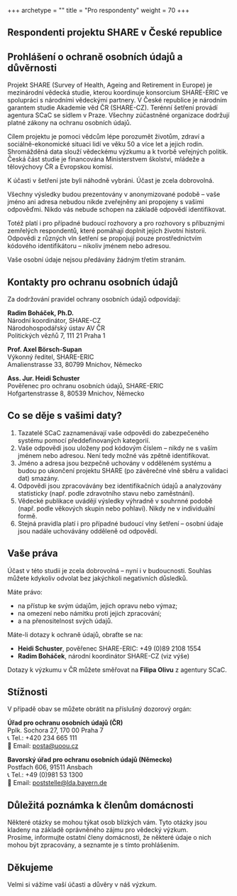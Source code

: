 +++
archetype = ""
title = "Pro respondenty"
weight = 70
+++

## Respondenti projektu SHARE v České republice

## Prohlášení o ochraně osobních údajů a důvěrnosti

Projekt SHARE (Survey of Health, Ageing and Retirement in Europe) je mezinárodní vědecká studie, kterou koordinuje konsorcium SHARE-ERIC ve spolupráci s národními vědeckými partnery. V České republice je národním garantem studie Akademie věd ČR (SHARE-CZ). Terénní šetření provádí agentura SCaC se sídlem v Praze. Všechny zúčastněné organizace dodržují platné zákony na ochranu osobních údajů.

Cílem projektu je pomoci vědcům lépe porozumět životům, zdraví a sociálně-ekonomické situaci lidí ve věku 50 a více let a jejich rodin. Shromážděná data slouží vědeckému výzkumu a k tvorbě veřejných politik. Česká část studie je financována Ministerstvem školství, mládeže a tělovýchovy ČR a Evropskou komisí.

K účasti v šetření jste byli náhodně vybráni. Účast je zcela dobrovolná.

Všechny výsledky budou prezentovány v anonymizované podobě – vaše jméno ani adresa nebudou nikde zveřejněny ani propojeny s vašimi odpověďmi. Nikdo vás nebude schopen na základě odpovědí identifikovat.

Totéž platí i pro případné budoucí rozhovory a pro rozhovory s příbuznými zemřelých respondentů, které pomáhají doplnit jejich životní historii. Odpovědi z různých vln šetření se propojují pouze prostřednictvím kódového identifikátoru – nikoliv jménem nebo adresou.

Vaše osobní údaje nejsou předávány žádným třetím stranám.

## Kontakty pro ochranu osobních údajů

Za dodržování pravidel ochrany osobních údajů odpovídají:

**Radim Boháček, Ph.D.**  
Národní koordinátor, SHARE-CZ  
Národohospodářský ústav AV ČR  
Politických vězňů 7, 111 21 Praha 1  

**Prof. Axel Börsch-Supan**  
Výkonný ředitel, SHARE-ERIC  
Amalienstrasse 33, 80799 Mnichov, Německo  

**Ass. Jur. Heidi Schuster**  
Pověřenec pro ochranu osobních údajů, SHARE-ERIC  
Hofgartenstrasse 8, 80539 Mnichov, Německo  

## Co se děje s vašimi daty?

1. Tazatelé SCaC zaznamenávají vaše odpovědi do zabezpečeného systému pomocí předdefinovaných kategorií.
2. Vaše odpovědi jsou uloženy pod kódovým číslem – nikdy ne s vaším jménem nebo adresou. Není tedy možné vás zpětně identifikovat.
3. Jméno a adresa jsou bezpečně uchovány v odděleném systému a budou po ukončení projektu SHARE (po závěrečné vlně sběru a validaci dat) smazány.
4. Odpovědi jsou zpracovávány bez identifikačních údajů a analyzovány statisticky (např. podle zdravotního stavu nebo zaměstnání).
5. Vědecké publikace uvádějí výsledky výhradně v souhrnné podobě (např. podle věkových skupin nebo pohlaví). Nikdy ne v individuální formě.
6. Stejná pravidla platí i pro případné budoucí vlny šetření – osobní údaje jsou nadále uchovávány odděleně od odpovědí.

## Vaše práva

Účast v této studii je zcela dobrovolná – nyní i v budoucnosti. Souhlas můžete kdykoliv odvolat bez jakýchkoli negativních důsledků.

Máte právo:
- na přístup ke svým údajům, jejich opravu nebo výmaz;
- na omezení nebo námitku proti jejich zpracování;
- a na přenositelnost svých údajů.

Máte-li dotazy k ochraně údajů, obraťte se na:
- **Heidi Schuster**, pověřenec SHARE-ERIC: +49 (0)89 2108 1554  
- **Radim Boháček**, národní koordinátor SHARE-CZ (viz výše)

Dotazy k výzkumu v ČR můžete směřovat na **Filipa Olivu** z agentury SCaC.

## Stížnosti

V případě obav se můžete obrátit na příslušný dozorový orgán:

**Úřad pro ochranu osobních údajů (ČR)**  
Pplk. Sochora 27, 170 00 Praha 7  
📞 Tel.: +420 234 665 111  
📧 Email: posta@uoou.cz

**Bavorský úřad pro ochranu osobních údajů (Německo)**  
Postfach 606, 91511 Ansbach  
📞 Tel.: +49 (0)981 53 1300  
📧 Email: poststelle@lda.bayern.de

## Důležitá poznámka k členům domácnosti

Některé otázky se mohou týkat osob blízkých vám. Tyto otázky jsou kladeny na základě oprávněného zájmu pro vědecký výzkum.  
Prosíme, informujte ostatní členy domácnosti, že některé údaje o nich mohou být zpracovány, a seznamte je s tímto prohlášením.

## Děkujeme

Velmi si vážíme vaší účasti a důvěry v náš výzkum.
